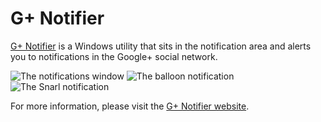 # G+ Notifier

[G+ Notifier](http://gplusnotifier.dantup.com) is a Windows utility that sits in the notification area and alerts you to notifications in the Google+ social network.

![The notifications window](http://gplusnotifier.dantup.com/Images/Notifications.png)
![The balloon notification](http://gplusnotifier.dantup.com/Images/Balloon.png)
![The Snarl notification](http://gplusnotifier.dantup.com/Images/Snarl.png)

For more information, please visit the [G+ Notifier website](http://gplusnotifier.dantup.com).